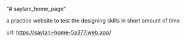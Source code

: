 "# saylani_home_page" 

a practice website to test the designing skills in short amount of time

url: https://saylani-home-5a377.web.app/
